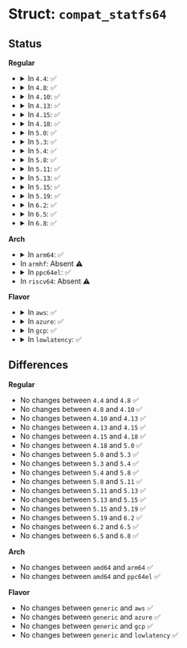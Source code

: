 # Struct: <code>compat_statfs64</code>

## Status
<b>Regular</b>
<ul>
<li>
<details>
<summary>In <code>4.4</code>: ✅</summary>

```c
struct compat_statfs64 {
    __u32 f_type;
    __u32 f_bsize;
    __u64 f_blocks;
    __u64 f_bfree;
    __u64 f_bavail;
    __u64 f_files;
    __u64 f_ffree;
    __kernel_fsid_t f_fsid;
    __u32 f_namelen;
    __u32 f_frsize;
    __u32 f_flags;
    __u32 f_spare[4];
};
```
</details>
</li>
<li>
<details>
<summary>In <code>4.8</code>: ✅</summary>

```c
struct compat_statfs64 {
    __u32 f_type;
    __u32 f_bsize;
    __u64 f_blocks;
    __u64 f_bfree;
    __u64 f_bavail;
    __u64 f_files;
    __u64 f_ffree;
    __kernel_fsid_t f_fsid;
    __u32 f_namelen;
    __u32 f_frsize;
    __u32 f_flags;
    __u32 f_spare[4];
};
```
</details>
</li>
<li>
<details>
<summary>In <code>4.10</code>: ✅</summary>

```c
struct compat_statfs64 {
    __u32 f_type;
    __u32 f_bsize;
    __u64 f_blocks;
    __u64 f_bfree;
    __u64 f_bavail;
    __u64 f_files;
    __u64 f_ffree;
    __kernel_fsid_t f_fsid;
    __u32 f_namelen;
    __u32 f_frsize;
    __u32 f_flags;
    __u32 f_spare[4];
};
```
</details>
</li>
<li>
<details>
<summary>In <code>4.13</code>: ✅</summary>

```c
struct compat_statfs64 {
    __u32 f_type;
    __u32 f_bsize;
    __u64 f_blocks;
    __u64 f_bfree;
    __u64 f_bavail;
    __u64 f_files;
    __u64 f_ffree;
    __kernel_fsid_t f_fsid;
    __u32 f_namelen;
    __u32 f_frsize;
    __u32 f_flags;
    __u32 f_spare[4];
};
```
</details>
</li>
<li>
<details>
<summary>In <code>4.15</code>: ✅</summary>

```c
struct compat_statfs64 {
    __u32 f_type;
    __u32 f_bsize;
    __u64 f_blocks;
    __u64 f_bfree;
    __u64 f_bavail;
    __u64 f_files;
    __u64 f_ffree;
    __kernel_fsid_t f_fsid;
    __u32 f_namelen;
    __u32 f_frsize;
    __u32 f_flags;
    __u32 f_spare[4];
};
```
</details>
</li>
<li>
<details>
<summary>In <code>4.18</code>: ✅</summary>

```c
struct compat_statfs64 {
    __u32 f_type;
    __u32 f_bsize;
    __u64 f_blocks;
    __u64 f_bfree;
    __u64 f_bavail;
    __u64 f_files;
    __u64 f_ffree;
    __kernel_fsid_t f_fsid;
    __u32 f_namelen;
    __u32 f_frsize;
    __u32 f_flags;
    __u32 f_spare[4];
};
```
</details>
</li>
<li>
<details>
<summary>In <code>5.0</code>: ✅</summary>

```c
struct compat_statfs64 {
    __u32 f_type;
    __u32 f_bsize;
    __u64 f_blocks;
    __u64 f_bfree;
    __u64 f_bavail;
    __u64 f_files;
    __u64 f_ffree;
    __kernel_fsid_t f_fsid;
    __u32 f_namelen;
    __u32 f_frsize;
    __u32 f_flags;
    __u32 f_spare[4];
};
```
</details>
</li>
<li>
<details>
<summary>In <code>5.3</code>: ✅</summary>

```c
struct compat_statfs64 {
    __u32 f_type;
    __u32 f_bsize;
    __u64 f_blocks;
    __u64 f_bfree;
    __u64 f_bavail;
    __u64 f_files;
    __u64 f_ffree;
    __kernel_fsid_t f_fsid;
    __u32 f_namelen;
    __u32 f_frsize;
    __u32 f_flags;
    __u32 f_spare[4];
};
```
</details>
</li>
<li>
<details>
<summary>In <code>5.4</code>: ✅</summary>

```c
struct compat_statfs64 {
    __u32 f_type;
    __u32 f_bsize;
    __u64 f_blocks;
    __u64 f_bfree;
    __u64 f_bavail;
    __u64 f_files;
    __u64 f_ffree;
    __kernel_fsid_t f_fsid;
    __u32 f_namelen;
    __u32 f_frsize;
    __u32 f_flags;
    __u32 f_spare[4];
};
```
</details>
</li>
<li>
<details>
<summary>In <code>5.8</code>: ✅</summary>

```c
struct compat_statfs64 {
    __u32 f_type;
    __u32 f_bsize;
    __u64 f_blocks;
    __u64 f_bfree;
    __u64 f_bavail;
    __u64 f_files;
    __u64 f_ffree;
    __kernel_fsid_t f_fsid;
    __u32 f_namelen;
    __u32 f_frsize;
    __u32 f_flags;
    __u32 f_spare[4];
};
```
</details>
</li>
<li>
<details>
<summary>In <code>5.11</code>: ✅</summary>

```c
struct compat_statfs64 {
    __u32 f_type;
    __u32 f_bsize;
    __u64 f_blocks;
    __u64 f_bfree;
    __u64 f_bavail;
    __u64 f_files;
    __u64 f_ffree;
    __kernel_fsid_t f_fsid;
    __u32 f_namelen;
    __u32 f_frsize;
    __u32 f_flags;
    __u32 f_spare[4];
};
```
</details>
</li>
<li>
<details>
<summary>In <code>5.13</code>: ✅</summary>

```c
struct compat_statfs64 {
    __u32 f_type;
    __u32 f_bsize;
    __u64 f_blocks;
    __u64 f_bfree;
    __u64 f_bavail;
    __u64 f_files;
    __u64 f_ffree;
    __kernel_fsid_t f_fsid;
    __u32 f_namelen;
    __u32 f_frsize;
    __u32 f_flags;
    __u32 f_spare[4];
};
```
</details>
</li>
<li>
<details>
<summary>In <code>5.15</code>: ✅</summary>

```c
struct compat_statfs64 {
    __u32 f_type;
    __u32 f_bsize;
    __u64 f_blocks;
    __u64 f_bfree;
    __u64 f_bavail;
    __u64 f_files;
    __u64 f_ffree;
    __kernel_fsid_t f_fsid;
    __u32 f_namelen;
    __u32 f_frsize;
    __u32 f_flags;
    __u32 f_spare[4];
};
```
</details>
</li>
<li>
<details>
<summary>In <code>5.19</code>: ✅</summary>

```c
struct compat_statfs64 {
    __u32 f_type;
    __u32 f_bsize;
    __u64 f_blocks;
    __u64 f_bfree;
    __u64 f_bavail;
    __u64 f_files;
    __u64 f_ffree;
    __kernel_fsid_t f_fsid;
    __u32 f_namelen;
    __u32 f_frsize;
    __u32 f_flags;
    __u32 f_spare[4];
};
```
</details>
</li>
<li>
<details>
<summary>In <code>6.2</code>: ✅</summary>

```c
struct compat_statfs64 {
    __u32 f_type;
    __u32 f_bsize;
    __u64 f_blocks;
    __u64 f_bfree;
    __u64 f_bavail;
    __u64 f_files;
    __u64 f_ffree;
    __kernel_fsid_t f_fsid;
    __u32 f_namelen;
    __u32 f_frsize;
    __u32 f_flags;
    __u32 f_spare[4];
};
```
</details>
</li>
<li>
<details>
<summary>In <code>6.5</code>: ✅</summary>

```c
struct compat_statfs64 {
    __u32 f_type;
    __u32 f_bsize;
    __u64 f_blocks;
    __u64 f_bfree;
    __u64 f_bavail;
    __u64 f_files;
    __u64 f_ffree;
    __kernel_fsid_t f_fsid;
    __u32 f_namelen;
    __u32 f_frsize;
    __u32 f_flags;
    __u32 f_spare[4];
};
```
</details>
</li>
<li>
<details>
<summary>In <code>6.8</code>: ✅</summary>

```c
struct compat_statfs64 {
    __u32 f_type;
    __u32 f_bsize;
    __u64 f_blocks;
    __u64 f_bfree;
    __u64 f_bavail;
    __u64 f_files;
    __u64 f_ffree;
    __kernel_fsid_t f_fsid;
    __u32 f_namelen;
    __u32 f_frsize;
    __u32 f_flags;
    __u32 f_spare[4];
};
```
</details>
</li>
</ul>
<b>Arch</b>
<ul>
<li>
<details>
<summary>In <code>arm64</code>: ✅</summary>

```c
struct compat_statfs64 {
    __u32 f_type;
    __u32 f_bsize;
    __u64 f_blocks;
    __u64 f_bfree;
    __u64 f_bavail;
    __u64 f_files;
    __u64 f_ffree;
    __kernel_fsid_t f_fsid;
    __u32 f_namelen;
    __u32 f_frsize;
    __u32 f_flags;
    __u32 f_spare[4];
};
```
</details>
</li>
<li>
In <code>armhf</code>: Absent ⚠️
</li>
<li>
<details>
<summary>In <code>ppc64el</code>: ✅</summary>

```c
struct compat_statfs64 {
    __u32 f_type;
    __u32 f_bsize;
    __u64 f_blocks;
    __u64 f_bfree;
    __u64 f_bavail;
    __u64 f_files;
    __u64 f_ffree;
    __kernel_fsid_t f_fsid;
    __u32 f_namelen;
    __u32 f_frsize;
    __u32 f_flags;
    __u32 f_spare[4];
};
```
</details>
</li>
<li>
In <code>riscv64</code>: Absent ⚠️
</li>
</ul>
<b>Flavor</b>
<ul>
<li>
<details>
<summary>In <code>aws</code>: ✅</summary>

```c
struct compat_statfs64 {
    __u32 f_type;
    __u32 f_bsize;
    __u64 f_blocks;
    __u64 f_bfree;
    __u64 f_bavail;
    __u64 f_files;
    __u64 f_ffree;
    __kernel_fsid_t f_fsid;
    __u32 f_namelen;
    __u32 f_frsize;
    __u32 f_flags;
    __u32 f_spare[4];
};
```
</details>
</li>
<li>
<details>
<summary>In <code>azure</code>: ✅</summary>

```c
struct compat_statfs64 {
    __u32 f_type;
    __u32 f_bsize;
    __u64 f_blocks;
    __u64 f_bfree;
    __u64 f_bavail;
    __u64 f_files;
    __u64 f_ffree;
    __kernel_fsid_t f_fsid;
    __u32 f_namelen;
    __u32 f_frsize;
    __u32 f_flags;
    __u32 f_spare[4];
};
```
</details>
</li>
<li>
<details>
<summary>In <code>gcp</code>: ✅</summary>

```c
struct compat_statfs64 {
    __u32 f_type;
    __u32 f_bsize;
    __u64 f_blocks;
    __u64 f_bfree;
    __u64 f_bavail;
    __u64 f_files;
    __u64 f_ffree;
    __kernel_fsid_t f_fsid;
    __u32 f_namelen;
    __u32 f_frsize;
    __u32 f_flags;
    __u32 f_spare[4];
};
```
</details>
</li>
<li>
<details>
<summary>In <code>lowlatency</code>: ✅</summary>

```c
struct compat_statfs64 {
    __u32 f_type;
    __u32 f_bsize;
    __u64 f_blocks;
    __u64 f_bfree;
    __u64 f_bavail;
    __u64 f_files;
    __u64 f_ffree;
    __kernel_fsid_t f_fsid;
    __u32 f_namelen;
    __u32 f_frsize;
    __u32 f_flags;
    __u32 f_spare[4];
};
```
</details>
</li>
</ul>

## Differences
<b>Regular</b>
<ul>
<li>
No changes between <code>4.4</code> and <code>4.8</code> ✅
</li>
<li>
No changes between <code>4.8</code> and <code>4.10</code> ✅
</li>
<li>
No changes between <code>4.10</code> and <code>4.13</code> ✅
</li>
<li>
No changes between <code>4.13</code> and <code>4.15</code> ✅
</li>
<li>
No changes between <code>4.15</code> and <code>4.18</code> ✅
</li>
<li>
No changes between <code>4.18</code> and <code>5.0</code> ✅
</li>
<li>
No changes between <code>5.0</code> and <code>5.3</code> ✅
</li>
<li>
No changes between <code>5.3</code> and <code>5.4</code> ✅
</li>
<li>
No changes between <code>5.4</code> and <code>5.8</code> ✅
</li>
<li>
No changes between <code>5.8</code> and <code>5.11</code> ✅
</li>
<li>
No changes between <code>5.11</code> and <code>5.13</code> ✅
</li>
<li>
No changes between <code>5.13</code> and <code>5.15</code> ✅
</li>
<li>
No changes between <code>5.15</code> and <code>5.19</code> ✅
</li>
<li>
No changes between <code>5.19</code> and <code>6.2</code> ✅
</li>
<li>
No changes between <code>6.2</code> and <code>6.5</code> ✅
</li>
<li>
No changes between <code>6.5</code> and <code>6.8</code> ✅
</li>
</ul>
<b>Arch</b>
<ul>
<li>
No changes between <code>amd64</code> and <code>arm64</code> ✅
</li>
<li>
No changes between <code>amd64</code> and <code>ppc64el</code> ✅
</li>
</ul>
<b>Flavor</b>
<ul>
<li>
No changes between <code>generic</code> and <code>aws</code> ✅
</li>
<li>
No changes between <code>generic</code> and <code>azure</code> ✅
</li>
<li>
No changes between <code>generic</code> and <code>gcp</code> ✅
</li>
<li>
No changes between <code>generic</code> and <code>lowlatency</code> ✅
</li>
</ul>
